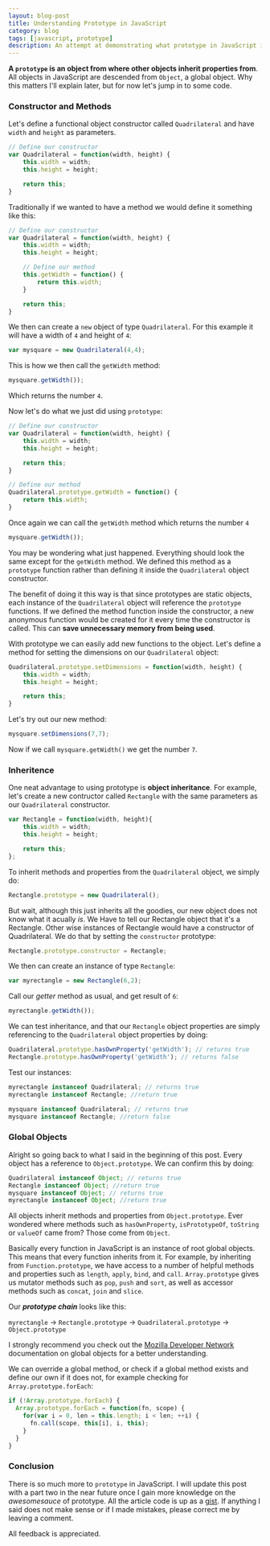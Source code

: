 ```yaml
---
layout: blog-post
title: Understanding Prototype in JavaScript
category: blog
tags: [javascript, prototype]
description: An attempt at demonstrating what prototype in JavaScript is.
---
```

**A `prototype` is an object from where other objects inherit properties from**. All objects in JavaScript are descended from `Object`, a global object. Why this matters I'll explain later, but for now let's jump in to some code.

### Constructor and Methods

Let's define a functional object constructor called `Quadrilateral` and have `width` and `height` as parameters.

```javascript
// Define our constructor
var Quadrilateral = function(width, height) {
	this.width = width;
	this.height = height;

	return this;
}
```

Traditionally if we wanted to have a method we would define it something like this:

```javascript
// Define our constructor
var Quadrilateral = function(width, height) {
	this.width = width;
	this.height = height;

	// Define our method
	this.getWidth = function() {
		return this.width;
	}

	return this;
}
```

We then can create a `new` object of type `Quadrilateral`. For this example it will have a width of `4` and height of `4`:

```javascript
var mysquare = new Quadrilateral(4,4);
```

This is how we then call the `getWidth` method:

```javascript
mysquare.getWidth());
```

Which returns the number `4`.

Now let's do what we just did using `prototype`:

```javascript
// Define our constructor
var Quadrilateral = function(width, height) {
	this.width = width;
	this.height = height;

	return this;
}

// Define our method
Quadrilateral.prototype.getWidth = function() {
	return this.width;
}
```

Once again we can call the `getWidth` method which returns the number `4`

```javascript
mysquare.getWidth());
```

You may be wondering what just happened. Everything should look the same except for the `getWidth` method. We defined this method as a `prototype` function rather than defining it inside the `Quadrilateral` object constructor.

The benefit of doing it this way is that since prototypes are static objects, each instance of the `Quadrilateral` object will reference the `prototype` functions. If we defined the method function inside the constructor, a new anonymous function would be created for it every time the constructor is called. This can **save unnecessary memory from being used**.

With prototype we can easily add new functions to the object. Let's define a method for setting the dimensions on our `Quadrilateral` object:

```javascript
Quadrilateral.prototype.setDimensions = function(width, height) {
	this.width = width;
	this.height = height;

	return this;
}
```

Let's try out our new method:

```javascript
mysquare.setDimensions(7,7);
```

Now if we call `mysquare.getWidth()` we get the number `7`.

### Inheritence

One neat advantage to using prototype is **object inheritance**. For example, let's create a new contructor called `Rectangle` with the same parameters as our `Quadrilateral` constructor.

```javascript
var Rectangle = function(width, height){
	this.width = width;
	this.height = height;

	return this;
};
```

To inherit methods and properties from the `Quadrilateral` object, we simply do:

```javascript
Rectangle.prototype = new Quadrilateral();
```

But wait, although this just inherits all the goodies, our new object does not know what it acually *is*. We Have to tell our Rectangle object that it's a Rectangle. Other wise instances of Rectangle would have a constructor of Quadrilateral. We do that by setting the `constructor` prototype:

```javascript
Rectangle.prototype.constructor = Rectangle;
```

We then can create an instance of type `Rectangle`:

```javascript
var myrectangle = new Rectangle(6,2);
```

Call our *getter* method as usual, and get result of `6`:

```javascript
myrectangle.getWidth());
```

We can test inheritance, and that our `Rectangle` object properties are simply referencing to the `Quadrilateral` object properties by doing:

```javascript
Quadrilateral.prototype.hasOwnProperty('getWidth'); // returns true
Rectangle.prototype.hasOwnProperty('getWidth'); // returns false
```

Test our instances:

```javascript
myrectangle instanceof Quadrilateral; // returns true
myrectangle instanceof Rectangle; //return true

mysquare instanceof Quadrilateral; // returns true
mysquare instanceof Rectangle; //return false
```

### Global Objects

Alright so going back to what I said in the beginning of this post. Every object has a reference to `Object.prototype`. We can confirm this by doing:

```javascript
Quadrilateral instanceof Object; // returns true
Rectangle instanceof Object; //return true
mysquare instanceof Object; // returns true
myrectangle instanceof Object; //return true
```

All objects inherit methods and properties from `Object.prototype`. Ever wondered where methods such as `hasOwnProperty`, `isPrototypeOf`, `toString` or `valueOf` came from? Those come from `Object`.

Basically every function in JavaScript is an instance of root global objects. This means that every function inherits from it. For example, by inheriting from `Function.prototype`, we have access to a number of helpful methods and properties such as `length`, `apply`, `bind`, and `call`. `Array.prototype` gives us mutator methods such as `pop`, `push` and `sort`, as well as accessor methods such as `concat`, `join` and `slice`.

Our ***prototype chain*** looks like this:

`myrectangle` -> `Rectangle.prototype` -> `Quadrilateral.prototype` -> `Object.prototype`

I strongly recommend you check out the [Mozilla Developer Network](https://developer.mozilla.org/en-US/docs/JavaScript/Reference/Global_Objects) documentation on global objects for a better understanding.

We can override a global method, or check if a global method exists and define our own if it does not, for example checking for `Array.prototype.forEach`:

```javascript
if (!Array.prototype.forEach) {
  Array.prototype.forEach = function(fn, scope) {
    for(var i = 0, len = this.length; i < len; ++i) {
      fn.call(scope, this[i], i, this);
    }
  }
}
```

### Conclusion

There is so much more to `prototype` in JavaScript. I will update this post with a part two in the near future once I gain more knowledge on the *awesomesauce* of prototype. All the article code is up as a [gist](https://gist.github.com/miguelmota/5466003). If anything I said does not make sense or if I made mistakes, please correct me by leaving a comment.

All feedback is appreciated.